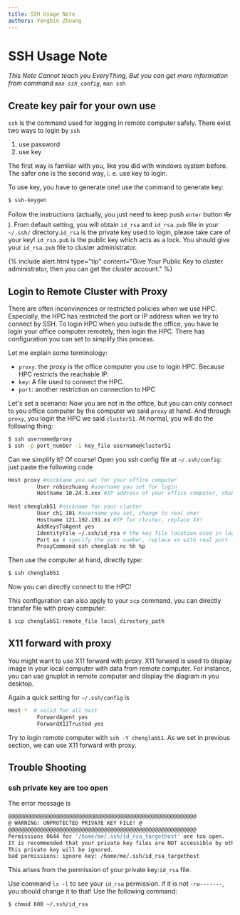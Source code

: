 ```yaml
---
title: SSH Usage Note
authors: Yongbin Zhuang
---
```


# SSH Usage Note

*This Note Cannot teach you EveryThing, But you can get more information from command `man ssh_config`*, `man ssh`

## Create key pair for your own use

`ssh` is the command used for logging in remote computer safely. There exist two ways to login by `ssh`

1. use password
2. use key 

The first way is familiar with you, like you did with windows system before. The safer one is the second way, i. e. use key to login.

To use key, you have to generate one! use the command to generate key:

```bash
$ ssh-keygen
```

Follow the instructions (actually, you just need to keep push `enter` button  :eyeglasses: ​​). From default setting, you will obtain `id_rsa` and `id_rsa.pub` file in your `~/.ssh/` directory.`id_rsa` is the private key used to login, please take care of your key! `id_rsa.pub` is the public key which acts as a lock. You should give your `id_rsa.pub` file to cluster administrator.

{% include alert.html type="tip" content="Give Your Public Key to cluster administrator, then you can get the cluster account." %}

## Login to Remote Cluster with Proxy

There are often inconvinences or restricted policies when we use HPC. 
Especially, the HPC has restricted the port or IP address when we try to connect by SSH. To login HPC when you outside the office, you have to login your office computer remotely, then login the HPC. There has configuration you can set to simplify this process.

Let me explain some terminology:

- `proxy`: the proxy is the office computer you use to login HPC. Because HPC restricts the reachable IP.
- `key`: A file used to connect the HPC.
- `port`: another restriction on connection to HPC 

Let's set a scenario:
Now you are not in the office, but you can only connect to you office computer by the computer we said `proxy` at hand. And through `proxy`, you login the HPC we said `cluster51`. At normal, you will do the following thing:

```bash
$ ssh username@proxy
$ ssh -p port_number -i key_file username@cluster51
```

Can we simplify it? Of course! Open you ssh config file at `~/.ssh/config`: just paste the following code

```bash
Host proxy #nickname you set for your office computer
         User robinzhuang #username you set for login
         Hostname 10.24.3.xxx #IP address of your office computer, change the xxx to real one!
 
Host chenglab51 #nickname for your cluster
         User ch1_101 #username you set, change to real one!
         Hostname 121.192.191.xx #IP for cluster, replace XX!
         AddKeysToAgent yes
         IdentityFile ~/.ssh/id_rsa # the key file location used in login 
         Port xx # specify the port number, replace xx with real port !
         ProxyCommand ssh chenglab nc %h %p
```

Then use the computer at hand, directly type:

```bash
$ ssh chenglab51
```

Now you can directly connect to the HPC!

This configuration can also apply to your `scp` command, you can directly transfer file with proxy computer:

```bash
$ scp chenglab51:remote_file local_directory_path
```

##  X11 forward with proxy 

You might want to use X11 forward with proxy. X11 forward is used to display image in your local computer with data from remote computer. For instance, you can use gnuplot in remote computer and display the diagram in you desktop.

Again a quick setting for `~/.ssh/config` is

```bash
Host *  # valid for all host
         ForwardAgent yes
         ForwardX11Trusted yes
```

Try to login remote computer with `ssh -Y chenglab51`. As we set in previous section, we can use X11 forward with proxy.

## Trouble Shooting

### ssh private key are too open

The error message is 

```bash
@@@@@@@@@@@@@@@@@@@@@@@@@@@@@@@@@@@@@@@@@@@@@@@@@@@@@@@@@@@
@ WARNING: UNPROTECTED PRIVATE KEY FILE! @
@@@@@@@@@@@@@@@@@@@@@@@@@@@@@@@@@@@@@@@@@@@@@@@@@@@@@@@@@@@
Permissions 0644 for '/home/me/.ssh/id_rsa_targethost' are too open.
It is recommended that your private key files are NOT accessible by others.
This private key will be ignored.
bad permissions: ignore key: /home/me/.ssh/id_rsa_targethost
```

This arises from the permission of your private key:`id_rsa` file.

Use command `ls -l` to see your `id_rsa` permission. if it is not `-rw-------`, you should change it to that! Use the following command: 

```bash
$ chmod 600 ~/.ssh/id_rsa
```

